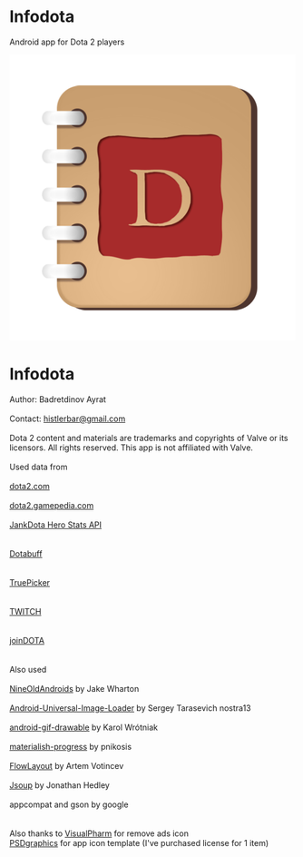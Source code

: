 # Infodota
Android app for Dota 2 players

<img src="icon.png"/>
<h1>Infodota</h1>

Author: Badretdinov Ayrat<br /><br />
Contact: histlerbar@gmail.com<br /><br />
        Dota 2 content and materials are trademarks and copyrights of Valve or its licensors. All rights reserved. This app is not affiliated with Valve.<br /><br />
        Used data from<br /><br />
<a href="http://dota2.com/">dota2.com</a><br /><br />
<a href="http://dota2.gamepedia.com/">dota2.gamepedia.com</a><br /><br />
<a href="http://dotaheroes.herokuapp.com/">JankDota Hero Stats API</a><br /><br /><br />
<a href="http://dotabuff.com/">Dotabuff</a><br /><br /><br />
<a href="http://truepicker.com">TruePicker</a><br /><br /><br />
<a href="http://www.twitch.tv/">TWITCH</a><br /><br /><br />
<a href="http://www.joindota.com/">joinDOTA</a><br /><br /><br />
        Also used<br /><br />
<a href="http://nineoldandroids.com/">NineOldAndroids</a> by Jake Wharton<br /><br />
<a href="https://github.com/nostra13/Android-Universal-Image-Loader">Android-Universal-Image-Loader</a> by Sergey Tarasevich nostra13<br /><br />
<a href="https://github.com/koral--/android-gif-drawable">android-gif-drawable</a> by Karol Wrótniak<br /><br />
<a href="https://github.com/pnikosis/materialish-progress">materialish-progress</a> by pnikosis<br /><br />
<a href="https://github.com/ApmeM/android-flowlayout">FlowLayout</a> by Artem Votincev<br /><br />
<a href="http://jsoup.org/">Jsoup</a> by Jonathan Hedley<br /><br />
appcompat and gson by google<br /><br /><br />
Also thanks to <a href="http://www.visualpharm.com">VisualPharm</a> for remove ads icon<br />
<a href="http://www.psdgraphics.com/">PSDgraphics</a> for app icon template (I've purchased license for 1 item)<br />

